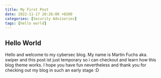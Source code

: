 ```yaml
---
title: My First Post
date: 2022-11-17 20:26:00 +0200
categories: [Security Advisories]
tags: [hello world]
---
```


## Hello World

Hello and welcome to my cybersec blog. My name is Martin Fuchs aka. swiper and this post ist just temporary so i can checkout and learn how this blog theme works. I hope you have fun nevertheless and thank you for checking out my blog in such an early stage :D

